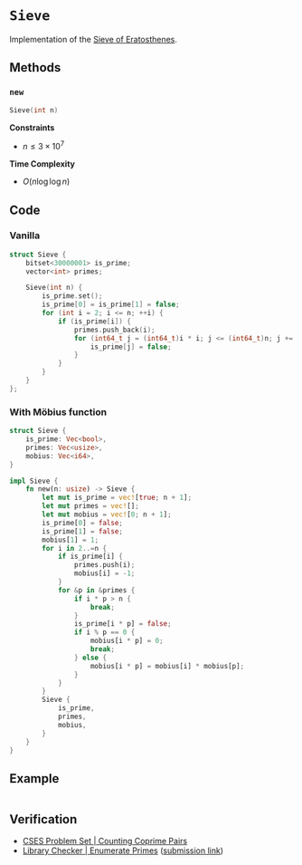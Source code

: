 # `Sieve`
Implementation of the [Sieve of Eratosthenes](https://en.wikipedia.org/wiki/Sieve_of_Eratosthenes).

## Methods
### `new`
```cpp
Sieve(int n)
```

**Constraints**
- $n \le 3 \times 10^{7}$

**Time Complexity**
- $O(n \log \log n)$

## Code
### Vanilla
```cpp
struct Sieve {
    bitset<30000001> is_prime;
    vector<int> primes;

    Sieve(int n) {
        is_prime.set();
        is_prime[0] = is_prime[1] = false;
        for (int i = 2; i <= n; ++i) {
            if (is_prime[i]) {
                primes.push_back(i);
                for (int64_t j = (int64_t)i * i; j <= (int64_t)n; j += (int64_t)i) {
                    is_prime[j] = false;
                }
            }
        }
    }
};
```

### With Möbius function
```rust
struct Sieve {
    is_prime: Vec<bool>,
    primes: Vec<usize>,
    mobius: Vec<i64>,
}

impl Sieve {
    fn new(n: usize) -> Sieve {
        let mut is_prime = vec![true; n + 1];
        let mut primes = vec![];
        let mut mobius = vec![0; n + 1];
        is_prime[0] = false;
        is_prime[1] = false;
        mobius[1] = 1;
        for i in 2..=n {
            if is_prime[i] {
                primes.push(i);
                mobius[i] = -1;
            }
            for &p in &primes {
                if i * p > n {
                    break;
                }
                is_prime[i * p] = false;
                if i % p == 0 {
                    mobius[i * p] = 0;
                    break;
                } else {
                    mobius[i * p] = mobius[i] * mobius[p];
                }
            }
        }
        Sieve {
            is_prime,
            primes,
            mobius,
        }
    }
}
```

## Example
```rust
```

## Verification
- [CSES Problem Set | Counting Coprime Pairs](https://cses.fi/problemset/task/2417/)
- [Library Checker | Enumerate Primes](https://judge.yosupo.jp/problem/enumerate_primes) ([submission link](https://judge.yosupo.jp/submission/94186))